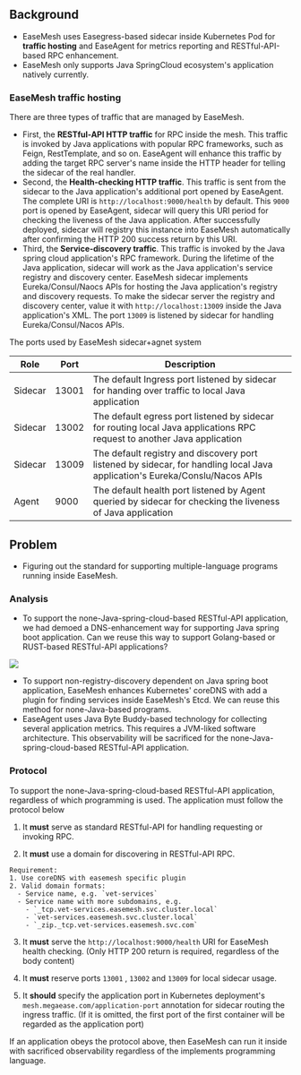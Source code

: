 ## Background

* EaseMesh uses Easegress-based sidecar inside Kubernetes Pod for **traffic hosting** and  EaseAgent for metrics reporting and RESTful-API-based RPC enhancement. 
* EaseMesh only supports Java SpringCloud ecosystem's application natively currently.

### EaseMesh traffic hosting

There are three types of traffic that are managed by EaseMesh. 

* First, the **RESTful-API HTTP traffic** for RPC inside the mesh. This traffic is invoked by Java applications with popular RPC frameworks, such as Feign, RestTemplate, and so on. EaseAgent will enhance this traffic by adding the target RPC server's name inside the HTTP header for telling the sidecar of the real handler.
* Second, the **Health-checking HTTP traffic**. This traffic is sent from the sidecar to the Java application's additional port opened by EaseAgent.  The complete URI is `http://localhost:9000/health` by default. This `9000` port is opened by EaseAgent, sidecar will query this URI period for checking the liveness of the Java application. After successfully deployed, sidecar will registry this instance into EaseMesh automatically after confirming the HTTP 200 success return by this URI.
* Third, the **Service-discovery traffic**. This traffic is invoked by the Java spring cloud application's RPC framework. During the lifetime of the Java application, sidecar will work as the Java application's service registry and discovery center. EaseMesh sidecar implements Eureka/Consul/Naocs APIs for hosting the Java application's registry and discovery requests. To make the sidecar server the registry and discovery center, value it with `http://localhost:13009` inside the Java application's  XML. The port `13009` is listened by sidecar for handling Eureka/Consul/Nacos APIs. 

The ports used by EaseMesh sidecar+agnet system

| Role    | Port  | Description                                                                                                                 |
| ------- | ----- | --------------------------------------------------------------------------------------------------------------------------- |
| Sidecar | 13001 | The default Ingress port listened by sidecar for handing over traffic to local Java application                             |
| Sidecar | 13002 | The default egress port listened by sidecar for routing local Java applications RPC request to another Java application     |
| Sidecar | 13009 | The default registry and discovery port listened by sidecar, for handling local Java application's Eureka/Conslu/Nacos APIs |
| Agent   | 9000  | The default health port listened by Agent queried by sidecar for checking the liveness of Java application                  |



## Problem

* Figuring out the standard for supporting multiple-language programs running inside EaseMesh.

### Analysis

* To support the none-Java-spring-cloud-based RESTful-API application, we had demoed a DNS-enhancement way for supporting Java spring boot application. Can we reuse this way to support Golang-based or RUST-based  RESTful-API applications? 

[![](https://mermaid.ink/img/eyJjb2RlIjoic2VxdWVuY2VEaWFncmFtXG4gICAgSmF2YUFQUCAtPj4gK2NvcmVETlMgOiBhc2tpbmcgdGhlIGRvbWFpbiBhbmFseXNpc1xuICAgIGNvcmVETlMgLT4-ICtFdGNkIDogc2VhcmNoIHNlcnZpY2UgaW4gRWFzZU1lc2ggRXRjZFxuICAgIEV0Y2QgLT4-IC1jb3JlRE5TIDogcmV0dXJuIGxvY2FsIHNpZGVjYXIgYWRkcmVzcyBpZiBpdCdzIGEgbWVzaCBzZXJ2aWNlc1xuICAgIGNvcmVETlMgLT4-ICAtSmF2YUFQUCA6IHJldHVybiB0aGUgbG9jYWwgc2lkZWNhciBhZGRyXG4gICAgSmF2YUFQUCAtPj4gK2xvY2FsU2lkZWNhciA6IFJFU1RmdWwgcmVxdWVzdFxuICAgIGxvY2FsU2lkZWNhciAtPj4gK3RhcmdldFNpZGVjYXIgOiByb3V0aW5nIHRvIHRhcmdldCBzZXJ2ZXIncyBzaWRlY2FyXG4gICAgdGFyZ2V0U2lkZWNhciAtPj4gK3RhcmdldEphdmFBUFA6IHJvdXRpbmcgdG8gdGhlIHJlYWwgaGFuZGxlclxuICAgIHRhcmdldEphdmFBUFAgLT4-IC10YXJnZXRTaWRlY2FyOiByZXR1cm4gdGhlIHJlc3VsdFxuICAgIHRhcmdldFNpZGVjYXIgLT4-IC1sb2NhbFNpZGVjYXI6IHJldHVybiB0aGUgcmVzdWx0XG4gICAgbG9jYWxTaWRlY2FyIC0-PiAtSmF2YUFQUCA6IHJldHVybiB0aGUgcmVzc3VsdCIsIm1lcm1haWQiOnsidGhlbWUiOiJkZWZhdWx0In0sInVwZGF0ZUVkaXRvciI6ZmFsc2UsImF1dG9TeW5jIjp0cnVlLCJ1cGRhdGVEaWFncmFtIjpmYWxzZX0)](https://mermaid-js.github.io/mermaid-live-editor/edit/#eyJjb2RlIjoic2VxdWVuY2VEaWFncmFtXG4gICAgSmF2YUFQUCAtPj4gK2NvcmVETlMgOiBhc2tpbmcgdGhlIGRvbWFpbiBhbmFseXNpc1xuICAgIGNvcmVETlMgLT4-ICtFdGNkIDogc2VhcmNoIHNlcnZpY2UgaW4gRWFzZU1lc2ggRXRjZFxuICAgIEV0Y2QgLT4-IC1jb3JlRE5TIDogcmV0dXJuIGxvY2FsIHNpZGVjYXIgYWRkcmVzcyBpZiBpdCdzIGEgbWVzaCBzZXJ2aWNlc1xuICAgIGNvcmVETlMgLT4-ICAtSmF2YUFQUCA6IHJldHVybiB0aGUgbG9jYWwgc2lkZWNhciBhZGRyXG4gICAgSmF2YUFQUCAtPj4gK2xvY2FsU2lkZWNhciA6IFJFU1RmdWwgcmVxdWVzdFxuICAgIGxvY2FsU2lkZWNhciAtPj4gK3RhcmdldFNpZGVjYXIgOiByb3V0aW5nIHRvIHRhcmdldCBzZXJ2ZXIncyBzaWRlY2FyXG4gICAgdGFyZ2V0U2lkZWNhciAtPj4gK3RhcmdldEphdmFBUFA6IHJvdXRpbmcgdG8gdGhlIHJlYWwgaGFuZGxlclxuICAgIHRhcmdldEphdmFBUFAgLT4-IC10YXJnZXRTaWRlY2FyOiByZXR1cm4gdGhlIHJlc3VsdFxuICAgIHRhcmdldFNpZGVjYXIgLT4-IC1sb2NhbFNpZGVjYXI6IHJldHVybiB0aGUgcmVzdWx0XG4gICAgbG9jYWxTaWRlY2FyIC0-PiAtSmF2YUFQUCA6IHJldHVybiB0aGUgcmVzc3VsdCIsIm1lcm1haWQiOiJ7XG4gIFwidGhlbWVcIjogXCJkZWZhdWx0XCJcbn0iLCJ1cGRhdGVFZGl0b3IiOmZhbHNlLCJhdXRvU3luYyI6dHJ1ZSwidXBkYXRlRGlhZ3JhbSI6ZmFsc2V9)

* To support non-registry-discovery dependent on Java spring boot application, EaseMesh enhances Kubernetes' coreDNS with add a plugin for finding services inside EaseMesh's Etcd. We can reuse this method for none-Java-based programs. 
* EaseAgent uses Java Byte Buddy-based technology for collecting several application metrics. This requires a JVM-liked software architecture. This observability will be sacrificed for the none-Java-spring-cloud-based RESTful-API application.

### Protocol

To support the none-Java-spring-cloud-based RESTful-API application, regardless of which programming is used. The application must follow the protocol below


1. It **must** serve as standard RESTful-API for handling requesting or invoking RPC. 

2. It **must** use a domain for discovering in RESTful-API RPC.
```
Requirement:
1. Use coreDNS with easemesh specific plugin
2. Valid domain formats:
  - Service name, e.g. `vet-services`
  - Service name with more subdomains, e.g. 
    - `_tcp.vet-services.easemesh.svc.cluster.local`
    - `vet-services.easemesh.svc.cluster.local`
    - `_zip._tcp.vet-services.easemesh.svc.com`

```

3. It **must** serve the `http://localhost:9000/health` URI for EaseMesh health checking. (Only HTTP 200 return is required, regardless of the body content)

4. It **must** reserve ports `13001` , `13002` and `13009` for local sidecar usage.

5. It **should** specify the application port in Kubernetes deployment's `mesh.megaease.com/application-port` annotation for sidecar routing the ingress traffic. (If it is omitted, the first port of the first container will be regarded as the application port)

If an application obeys the protocol above, then EaseMesh can run it inside with sacrificed observability regardless of the implements programming language.
